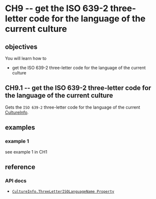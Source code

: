 # CH9 -- get the ISO 639-2 three-letter code for the language of the current culture
## objectives
You will learn how to

+ get the ISO 639-2 three-letter code for the language of the current culture

## CH9.1 -- get the ISO 639-2 three-letter code for the language of the current culture
Gets the `ISO 639-2` three-letter code for the language of the current [CultureInfo](https://learn.microsoft.com/en-us/dotnet/api/system.globalization.cultureinfo?view=net-8.0).

## examples
### example 1
see example 1 in CH1

## reference
### API docs
+ [`CultureInfo.ThreeLetterISOLanguageName Property`](https://learn.microsoft.com/en-us/dotnet/api/system.globalization.cultureinfo.threeletterisolanguagename?view=net-8.0)